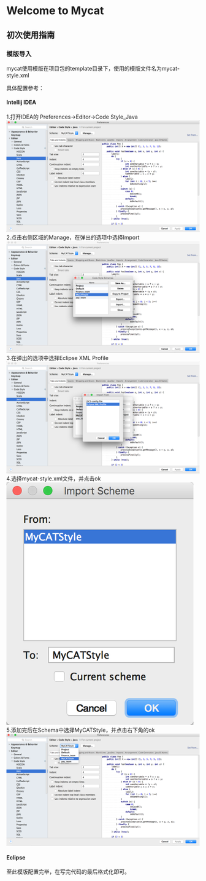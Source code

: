 # Welcome to Mycat
## 初次使用指南
### 模版导入
mycat使用模版在项目包的template目录下，使用的模版文件名为mycat-style.xml  
  
具体配置参考：
#### Intellij IDEA
1.打开IDEA的 Preferences->Editor->Code Style_Java  
![本地图片](images/Intellij-1.png)  
2.点击右侧区域的Manage，在弹出的选项中选择Import  
![本地图片](images/Intellij-2.png)  
3.在弹出的选项中选择Eclipse XML Profile  
![本地图片](images/Intellij-3.png)  
4.选择mycat-style.xml文件，并点击ok  
![本地图片](images/Intellij-4.png)  
5.添加完后在Schema中选择MyCATStyle，并点击右下角的ok  
![本地图片](images/Intellij-5.png)

#### Eclipse

至此模版配置完毕，在写完代码的最后格式化即可。